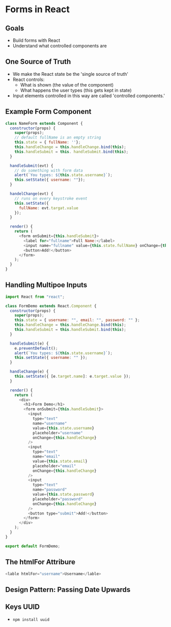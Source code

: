 # Forms in React

## Goals
- Build forms with React
- Understand what controlled components are

## One Source of Truth

- We make the React state be the 'single source of truth'
- React controls:
  - What is shown (the value of the component)
  - What happens the user types (this gets kept in state)
- Input elements controlled in this way are called 'controlled components.'

## Example Form Component

```js
class NameForm extends Component {
  constructor(props) {
    super(props);
    // default fullName is an empty string
    this.state = { fullName: ''};
    this.handleChange = this.handleChange.bind(this);
    this.handleSubmit = this. handleSubmit.bind(this);
  }

  handleSubmit(evt) {
    // do something with form data
    alert(`You types: ${this.state.username}`);
    this.setState({ username: ""});
  }

  handelChange(evt) {
    // runs on every keystroke event
    this.setState({
      fullName: evt.targat.value
    });
  }

  render() {
    return (
      <form onSubmit={this.handleSubmit}>
        <label for="fullname">Full Name:</label>
        <input name="fullname" value={this.state.fullName} onChange={this.handleChange}>
        <button>Add!</button>
      </form>
    );
  }
}
```

## Handling Multipoe Inputs

```js
import React from "react";

class FormDemo extends React.Component {
  constructor(props) {
    super(props);
    this.state = { username: "", email: "", password: "" };
    this.handleChange = this.handleChange.bind(this);
    this.handleSubmit = this.handleSubmit.bind(this);
  }

  handleSubmit(e) {
    e.preventDefault();
    alert(`You types: ${this.state.username}`);
    this.setState({ username: "" });
  }

  handleChange(e) {
    this.setState({ [e.target.name]: e.target.value });
  }

  render() {
    return (
      <div>
        <h1>Form Demo</h1>
        <form onSubmit={this.handleSubmit}>
          <input
            type="text"
            name="username"
            value={this.state.username}
            placeholder="username"
            onChange={this.handleChange}
          />
          <input
            type="text"
            name="email"
            value={this.state.email}
            placeholder="email"
            onChange={this.handleChange}
          />
          <input
            type="text"
            name="password"
            value={this.state.password}
            placeholder="password"
            onChange={this.handleChange}
          />
          <button type="submit">Add!</button>
        </form>
      </div>
    );
  }
}

export default FormDemo;
```

## The htmlFor Attribure

```js
<lable htmlFor="username">Username</lable>
```

## Design Pattern: Passing Date Upwards

## Keys UUID

- `npm install uuid`

